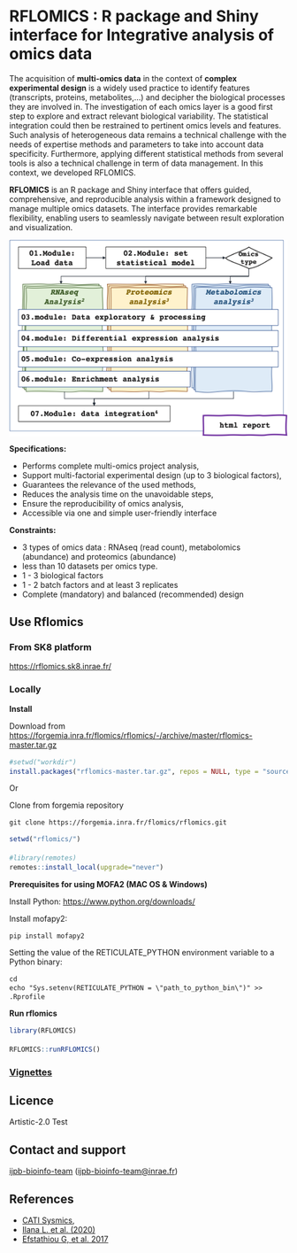 # RFLOMICS : R package and Shiny interface for Integrative analysis of omics data

The acquisition of **multi-omics data** in the context of **complex experimental design** is a widely used practice to identify features (transcripts, proteins, metabolites,...) and decipher the biological processes they are involved in. The investigation of each omics layer is a good first step to explore and extract relevant biological variability. The statistical integration could then be restrained to pertinent omics levels and features. Such analysis of heterogeneous data remains a technical challenge with the needs of expertise methods and parameters to take into account data specificity. Furthermore, applying different statistical methods from several tools is also a technical challenge in term of data management. In this context, we developed RFLOMICS.

**RFLOMICS** is an R package and Shiny interface that offers guided, comprehensive, and reproducible analysis within a framework designed to manage multiple omics datasets. The interface provides remarkable flexibility, enabling users to seamlessly navigate between result exploration and visualization.

<img src="inst/RFLOMICSapp/www/workflow.png" align="center" width="600"/>

**Specifications:**
- Performs complete multi-omics project analysis,
- Support multi-factorial experimental design (up to 3 biological factors), 
- Guarantees the relevance of the used methods,
- Reduces the analysis time on the unavoidable steps,
- Ensure the reproducibility of omics analysis,
- Accessible via one and simple user-friendly interface

**Constraints:**
- 3 types of omics data : RNAseq (read count), metabolomics (abundance) and proteomics (abundance)
- less than 10 datasets per omics type.
- 1 - 3 biological factors
- 1 - 2 batch factors and at least 3 replicates
- Complete (mandatory) and balanced (recommended) design 


## Use Rflomics

### From SK8 platform
https://rflomics.sk8.inrae.fr/

### Locally 

**Install**

Download from <https://forgemia.inra.fr/flomics/rflomics/-/archive/master/rflomics-master.tar.gz>

``` r
#setwd("workdir")
install.packages("rflomics-master.tar.gz", repos = NULL, type = "source")
```

Or

Clone from forgemia repository
```  
git clone https://forgemia.inra.fr/flomics/rflomics.git
```

``` r
setwd("rflomics/")

#library(remotes)
remotes::install_local(upgrade="never")
```

**Prerequisites for using MOFA2 (MAC OS & Windows)**

Install Python:
https://www.python.org/downloads/

Install mofapy2:
```
pip install mofapy2
```

Setting the value of the RETICULATE_PYTHON environment variable to a Python binary:
```
cd
echo "Sys.setenv(RETICULATE_PYTHON = \"path_to_python_bin\")" >> .Rprofile
```

**Run rflomics**

``` r
library(RFLOMICS)

RFLOMICS::runRFLOMICS()
```

### [Vignettes](https://flomics.pages.mia.inra.fr/rflomics/index.html)

## Licence
Artistic-2.0 Test


## Contact and support
[ijpb-bioinfo-team](mailto:ijpb-bioinfo-team@inrae.fr) (ijpb-bioinfo-team@inrae.fr)

## References
-   [CATI Sysmics](https://sysmics.cati.inrae.fr/),
-   [Ilana L. et al. (2020)](http://eutils.ncbi.nlm.nih.gov/entrez/eutils/elink.fcgi?dbfrom=pubmed&id=32426025&retmode=ref&cmd=prlinks)
-   [Efstathiou G, et al. 2017]()
